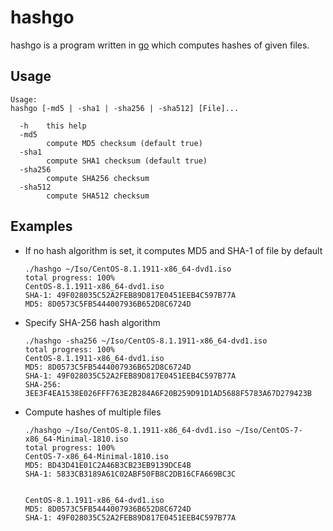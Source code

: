 # hashgo

hashgo is a program written in [go](https://golang.org) which computes hashes of given files.

## Usage
```
Usage:
hashgo [-md5 | -sha1 | -sha256 | -sha512] [File]...

  -h	this help
  -md5
    	compute MD5 checksum (default true)
  -sha1
    	compute SHA1 checksum (default true)
  -sha256
    	compute SHA256 checksum
  -sha512
    	compute SHA512 checksum
```

## Examples
* If no hash algorithm is set, it computes MD5 and SHA-1 of file by default

  ```
  ./hashgo ~/Iso/CentOS-8.1.1911-x86_64-dvd1.iso 
  total progress: 100%
  CentOS-8.1.1911-x86_64-dvd1.iso
  SHA-1: 49F028035C52A2FEB89D817E0451EEB4C597B77A
  MD5: 8D0573C5FB5444007936B652D8C6724D
  ```

* Specify SHA-256 hash algorithm

  ```
  ./hashgo -sha256 ~/Iso/CentOS-8.1.1911-x86_64-dvd1.iso
  total progress: 100%
  CentOS-8.1.1911-x86_64-dvd1.iso
  MD5: 8D0573C5FB5444007936B652D8C6724D
  SHA-1: 49F028035C52A2FEB89D817E0451EEB4C597B77A
  SHA-256: 3EE3F4EA1538E026FFF763E2B284A6F20B259D91D1AD5688F5783A67D279423B
  ```

* Compute hashes of multiple files

  ```
  ./hashgo ~/Iso/CentOS-8.1.1911-x86_64-dvd1.iso ~/Iso/CentOS-7-x86_64-Minimal-1810.iso
  total progress: 100%
  CentOS-7-x86_64-Minimal-1810.iso
  MD5: BD43D41E01C2A46B3CB23EB9139DCE4B
  SHA-1: 5833CB3189A61C02ABF50FB8C2DB16CFA669BC3C


  CentOS-8.1.1911-x86_64-dvd1.iso
  MD5: 8D0573C5FB5444007936B652D8C6724D
  SHA-1: 49F028035C52A2FEB89D817E0451EEB4C597B77A
  ```
